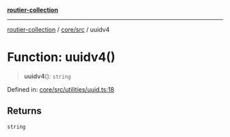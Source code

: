 [**routier-collection**](../../../README.md)

***

[routier-collection](../../../README.md) / [core/src](../README.md) / uuidv4

# Function: uuidv4()

> **uuidv4**(): `string`

Defined in: [core/src/utilities/uuid.ts:18](https://github.com/Agrejus/routier/blob/ae307d61bf9883ec014a438be7cbd96d2060d092/core/src/utilities/uuid.ts#L18)

## Returns

`string`
